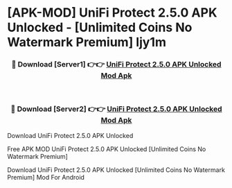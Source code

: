 # [APK-MOD] UniFi Protect 2.5.0 APK Unlocked - [Unlimited Coins No Watermark Premium] ljy1m



<div align="center">
<h3>🔴 Download [Server1] 👉👉 <a href="https://momento.my/?title=UniFi_Protect_2.5.0_APK_Unlocked">UniFi Protect 2.5.0 APK Unlocked Mod Apk</a></h3><br>

<h3>🔴 Download [Server2] 👉👉 <a href="https://momento.my/?title=UniFi_Protect_2.5.0_APK_Unlocked">UniFi Protect 2.5.0 APK Unlocked Mod Apk</a></h3>
</div>



Download UniFi Protect 2.5.0 APK Unlocked 

Free APK MOD UniFi Protect 2.5.0 APK Unlocked [Unlimited Coins No Watermark Premium]

Download UniFi Protect 2.5.0 APK Unlocked [Unlimited Coins No Watermark Premium] Mod For Android
